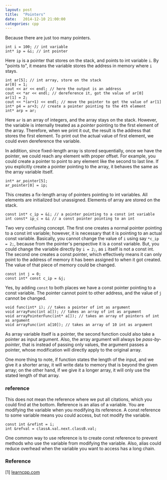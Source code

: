 ```yaml
---
layout: post
title:  "Pointers"
date:   2014-12-10 21:00:00
categories: cpp
---
```


Because there are just too many pointers.

    int i = 100; // int variable
    int* ip = &i; // int pointer

Here `ip` is a pointer that stores on the stack, and points to int variable `i`. By "points to", it means the variable stores the address in memory where `i` stays.

    int ar[5]; // int array, store on the stack
    ar[0] = 1;
    cout << ar << endl;	// here the output is an address
	cout << *ar << endl; // dereference it, got the value of ar[0]
	ar[1] = 2;
	cout << *(ar+1) << endl; // move the pointer to get the value of ar[1]
	int* p4 = ar+3; // create a pointer pointing to the 4th element
	int* arp = ar;

Here `ar` is an array of integers, and the array stays on the stack. However, the variable is internally treated as a _pointer_ pointing to the first element of the array. Therefore, when we print it out, the result is the address that stores the first element. To print out the actual value of first element, we could even dereference the variable.

In addition, since fixed-length array is stored sequentially, once we have the pointer, we could reach any element with proper offset. For example, you could create a pointer to point to any element like the second to last line. If you explicitly create a pointer pointing to the array, it behaves the same as the array variable itself.

    int* ar_pointer[5];
	ar_pointer[0] = ip;
	
This creates a fix-length array of pointers pointing to int variables. All elements are initialized but unassigned. Elements of array are stored on the stack.

    const int* c_ip = &i; // a pointer pointing to a const int variable
	int const* ip_c = &i // a const pointer pointing to an int
	
Two very confusing concept. The first one creates a normal pointer pointing to a const int variable; however, it is necessary that it is pointing to an actual const variable. Basically, you cannot change the value of `i` using say `*c_ip = 2;`, because from the pointer's perspective it is a const variable. But, you could change the variable directly by `i = 2;`, as `i` itself is not a const int. The second one creates a const pointer, which effectively means it can only point to the address of memory it has been assigned to when it got created. The value of that piece of memory could be changed.

	const int j = 0;
	const int* const c_ip = &j;
	
Yes, by adding `const` to both places we have a const pointer pointing to a const variable. The pointer cannot point to other address, and the value of `j` cannot be changed.

	void func(int* i); // takes a pointer of int as argument
	void arrayFunc(int a[]); // takes an array of int as argument
	void arrayPointerFunc(int* a[]); // takes an array of pointers of int as argument
	void arrayFunc(int a[10]); // takes an array of 10 int as argument	

As array variable itself is a pointer, the second function could also take a pointer as input argument. Also, the array argument will always be _pass-by-pointer_, that is instead of passing only values, the argument passes a pointer, whose modification will directly apply to the original array.

One more thing to note, if function states the length of the input, and we give it a shorter array, it will write data to memory that is beyond the given array; on the other hand, if we give it a longer array, it will only use the stated length of that array.

### reference

This does not mean the reference where we put all citations, which you could find at the bottom. Reference is an alias of a variable. You are modifying the variable when you modifying its reference. A const reference to some variable means you could access, but not modify the variable.

	const int &refint = i;
	int &refval = classA.val.next.classB.val;

One common way to use reference is to create const reference to prevent methods who use the variable from modifying the variable. Also, alias could reduce overhead when the variable you want to access has a long chain.
	
### Reference

\[1\] [learncpp.com](http://www.learncpp.com)	
